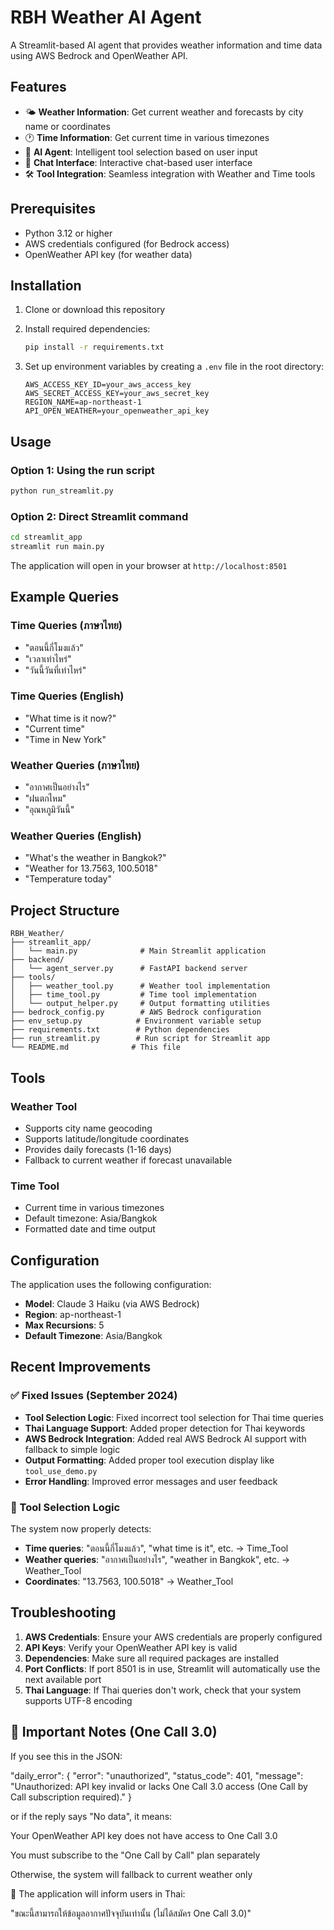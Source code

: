 # RBH Weather AI Agent

A Streamlit-based AI agent that provides weather information and time data using AWS Bedrock and OpenWeather API.

## Features

- 🌤️ **Weather Information**: Get current weather and forecasts by city name or coordinates
- 🕐 **Time Information**: Get current time in various timezones
- 🤖 **AI Agent**: Intelligent tool selection based on user input
- 💬 **Chat Interface**: Interactive chat-based user interface
- 🛠️ **Tool Integration**: Seamless integration with Weather and Time tools

## Prerequisites

- Python 3.12 or higher
- AWS credentials configured (for Bedrock access)
- OpenWeather API key (for weather data)

## Installation

1. Clone or download this repository
2. Install required dependencies:
   ```bash
   pip install -r requirements.txt
   ```

3. Set up environment variables by creating a `.env` file in the root directory:
   ```env
   AWS_ACCESS_KEY_ID=your_aws_access_key
   AWS_SECRET_ACCESS_KEY=your_aws_secret_key
   REGION_NAME=ap-northeast-1
   API_OPEN_WEATHER=your_openweather_api_key
   ```

## Usage

### Option 1: Using the run script
```bash
python run_streamlit.py
```

### Option 2: Direct Streamlit command
```bash
cd streamlit_app
streamlit run main.py
```

The application will open in your browser at `http://localhost:8501`

## Example Queries

### Time Queries (ภาษาไทย)
- "ตอนนี้กี่โมงแล้ว"
- "เวลาเท่าไหร่"
- "วันนี้วันที่เท่าไหร่"

### Time Queries (English)
- "What time is it now?"
- "Current time"
- "Time in New York"

### Weather Queries (ภาษาไทย)
- "อากาศเป็นอย่างไร"
- "ฝนตกไหม"
- "อุณหภูมิวันนี้"

### Weather Queries (English)
- "What's the weather in Bangkok?"
- "Weather for 13.7563, 100.5018"
- "Temperature today"

## Project Structure

```
RBH_Weather/
├── streamlit_app/
│   └── main.py              # Main Streamlit application
├── backend/
│   └── agent_server.py      # FastAPI backend server
├── tools/
│   ├── weather_tool.py      # Weather tool implementation
│   ├── time_tool.py         # Time tool implementation
│   └── output_helper.py     # Output formatting utilities
├── bedrock_config.py        # AWS Bedrock configuration
├── env_setup.py            # Environment variable setup
├── requirements.txt        # Python dependencies
├── run_streamlit.py        # Run script for Streamlit app
└── README.md              # This file
```

## Tools

### Weather Tool
- Supports city name geocoding
- Supports latitude/longitude coordinates
- Provides daily forecasts (1-16 days)
- Fallback to current weather if forecast unavailable

### Time Tool
- Current time in various timezones
- Default timezone: Asia/Bangkok
- Formatted date and time output

## Configuration

The application uses the following configuration:
- **Model**: Claude 3 Haiku (via AWS Bedrock)
- **Region**: ap-northeast-1
- **Max Recursions**: 5
- **Default Timezone**: Asia/Bangkok

## Recent Improvements

### ✅ Fixed Issues (September 2024)
- **Tool Selection Logic**: Fixed incorrect tool selection for Thai time queries
- **Thai Language Support**: Added proper detection for Thai keywords
- **AWS Bedrock Integration**: Added real AWS Bedrock AI support with fallback to simple logic
- **Output Formatting**: Added proper tool execution display like `tool_use_demo.py`
- **Error Handling**: Improved error messages and user feedback

### 🔧 Tool Selection Logic
The system now properly detects:
- **Time queries**: "ตอนนี้กี่โมงแล้ว", "what time is it", etc. → Time_Tool
- **Weather queries**: "อากาศเป็นอย่างไร", "weather in Bangkok", etc. → Weather_Tool
- **Coordinates**: "13.7563, 100.5018" → Weather_Tool

## Troubleshooting

1. **AWS Credentials**: Ensure your AWS credentials are properly configured
2. **API Keys**: Verify your OpenWeather API key is valid
3. **Dependencies**: Make sure all required packages are installed
4. **Port Conflicts**: If port 8501 is in use, Streamlit will automatically use the next available port
5. **Thai Language**: If Thai queries don't work, check that your system supports UTF-8 encoding



## 📌 Important Notes (One Call 3.0)

If you see this in the JSON:

"daily_error": {
  "error": "unauthorized",
  "status_code": 401,
  "message": "Unauthorized: API key invalid or lacks One Call 3.0 access (One Call by Call subscription required)."
}


or if the reply says "No data", it means:

Your OpenWeather API key does not have access to One Call 3.0

You must subscribe to the "One Call by Call" plan separately

Otherwise, the system will fallback to current weather only

🔔 The application will inform users in Thai:

"ขณะนี้สามารถให้ข้อมูลอากาศปัจจุบันเท่านั้น (ไม่ได้สมัคร One Call 3.0)"
